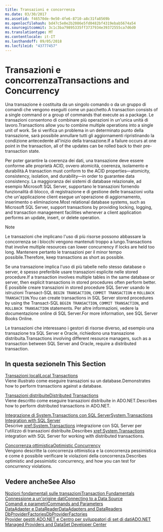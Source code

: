 ```yaml
---
title: Transazioni e concorrenza
ms.date: 03/30/2017
ms.assetid: f46570de-9e50-4fe6-8710-a8c31fa8569b
ms.openlocfilehash: bd47c5e0e2b2086e5fd0482bf4319ebab5674a54
ms.sourcegitcommit: 3c1c3ba79895335ff3737934e39372555ca7d6d0
ms.translationtype: MT
ms.contentlocale: it-IT
ms.lasthandoff: 09/05/2018
ms.locfileid: "43777457"
---
```

# <a name="transactions-and-concurrency"></a><span data-ttu-id="89967-102">Transazioni e concorrenza</span><span class="sxs-lookup"><span data-stu-id="89967-102">Transactions and Concurrency</span></span>
<span data-ttu-id="89967-103">Una transazione è costituita da un singolo comando o da un gruppo di comandi che vengono eseguiti come un pacchetto.</span><span class="sxs-lookup"><span data-stu-id="89967-103">A transaction consists of a single command or a group of commands that execute as a package.</span></span> <span data-ttu-id="89967-104">Le transazioni consentono di combinare più operazioni in un'unica unità di lavoro.</span><span class="sxs-lookup"><span data-stu-id="89967-104">Transactions allow you to combine multiple operations into a single unit of work.</span></span> <span data-ttu-id="89967-105">Se si verifica un problema in un determinato punto della transazione, sarà possibile annullare tutti gli aggiornamenti ripristinando la condizione antecedente all'inizio della transazione.</span><span class="sxs-lookup"><span data-stu-id="89967-105">If a failure occurs at one point in the transaction, all of the updates can be rolled back to their pre-transaction state.</span></span>  
  
 <span data-ttu-id="89967-106">Per poter garantire la coerenza dei dati, una transazione deve essere conforme alle proprietà ACID, ovvero atomicità, coerenza, isolamento e durabilità.</span><span class="sxs-lookup"><span data-stu-id="89967-106">A transaction must conform to the ACID properties—atomicity, consistency, isolation, and durability—in order to guarantee data consistency.</span></span> <span data-ttu-id="89967-107">La maggioranza dei sistemi di database relazionale, ad esempio Microsoft SQL Server, supportano le transazioni fornendo funzionalità di blocco, di registrazione e di gestione delle transazioni volta che un'applicazione client esegue un'operazione di aggiornamento, inserimento o eliminazione.</span><span class="sxs-lookup"><span data-stu-id="89967-107">Most relational database systems, such as Microsoft SQL Server, support transactions by providing locking, logging, and transaction management facilities whenever a client application performs an update, insert, or delete operation.</span></span>  
  
> [!NOTE]
>  <span data-ttu-id="89967-108">Le transazioni che implicano l'uso di più risorse possono abbassare la concorrenza se i blocchi vengono mantenuti troppo a lungo.</span><span class="sxs-lookup"><span data-stu-id="89967-108">Transactions that involve multiple resources can lower concurrency if locks are held too long.</span></span> <span data-ttu-id="89967-109">Mantenere pertanto le transazioni per il minor tempo possibile.</span><span class="sxs-lookup"><span data-stu-id="89967-109">Therefore, keep transactions as short as possible.</span></span>  
  
 <span data-ttu-id="89967-110">Se una transazione implica l'uso di più tabelle nello stesso database o server, è spesso preferibile usare transazioni esplicite nelle stored procedure.</span><span class="sxs-lookup"><span data-stu-id="89967-110">If a transaction involves multiple tables in the same database or server, then explicit transactions in stored procedures often perform better.</span></span> <span data-ttu-id="89967-111">È possibile creare transazioni in stored procedure SQL Server usando le istruzioni Transact-SQL `BEGIN TRANSACTION`, `COMMIT TRANSACTION` e `ROLLBACK TRANSACTION`.</span><span class="sxs-lookup"><span data-stu-id="89967-111">You can create transactions in SQL Server stored procedures by using the Transact-SQL `BEGIN TRANSACTION`, `COMMIT TRANSACTION`, and `ROLLBACK TRANSACTION` statements.</span></span> <span data-ttu-id="89967-112">Per altre informazioni, vedere la documentazione online di SQL Server.</span><span class="sxs-lookup"><span data-stu-id="89967-112">For more information, see SQL Server Books Online.</span></span>  
  
 <span data-ttu-id="89967-113">Le transazioni che interessano i gestori di risorse diverso, ad esempio una transazione tra SQL Server e Oracle, richiedono una transazione distribuita.</span><span class="sxs-lookup"><span data-stu-id="89967-113">Transactions involving different resource managers, such as a transaction between SQL Server and Oracle, require a distributed transaction.</span></span>  
  
## <a name="in-this-section"></a><span data-ttu-id="89967-114">In questa sezione</span><span class="sxs-lookup"><span data-stu-id="89967-114">In This Section</span></span>  
 [<span data-ttu-id="89967-115">Transazioni locali</span><span class="sxs-lookup"><span data-stu-id="89967-115">Local Transactions</span></span>](../../../../docs/framework/data/adonet/local-transactions.md)  
 <span data-ttu-id="89967-116">Viene illustrato come eseguire transazioni su un database.</span><span class="sxs-lookup"><span data-stu-id="89967-116">Demonstrates how to perform transactions against a database.</span></span>  
  
 [<span data-ttu-id="89967-117">Transazioni distribuite</span><span class="sxs-lookup"><span data-stu-id="89967-117">Distributed Transactions</span></span>](../../../../docs/framework/data/adonet/distributed-transactions.md)  
 <span data-ttu-id="89967-118">Viene descritto come eseguire transazioni distribuite in ADO.NET.</span><span class="sxs-lookup"><span data-stu-id="89967-118">Describes how to perform distributed transactions in ADO.NET.</span></span>  
  
 [<span data-ttu-id="89967-119">Integrazione di System.Transactions con SQL Server</span><span class="sxs-lookup"><span data-stu-id="89967-119">System.Transactions Integration with SQL Server</span></span>](../../../../docs/framework/data/adonet/system-transactions-integration-with-sql-server.md)  
 <span data-ttu-id="89967-120">Descrive <xref:System.Transactions> integrazione con SQL Server per l'utilizzo di transazioni distribuite.</span><span class="sxs-lookup"><span data-stu-id="89967-120">Describes <xref:System.Transactions> integration with SQL Server for working with distributed transactions.</span></span>  
  
 [<span data-ttu-id="89967-121">Concorrenza ottimistica</span><span class="sxs-lookup"><span data-stu-id="89967-121">Optimistic Concurrency</span></span>](../../../../docs/framework/data/adonet/optimistic-concurrency.md)  
 <span data-ttu-id="89967-122">Vengono descritte la concorrenza ottimistica e la concorrenza pessimistica e come è possibile verificare le violazioni della concorrenza.</span><span class="sxs-lookup"><span data-stu-id="89967-122">Describes optimistic and pessimistic concurrency, and how you can test for concurrency violations.</span></span>  
  
## <a name="see-also"></a><span data-ttu-id="89967-123">Vedere anche</span><span class="sxs-lookup"><span data-stu-id="89967-123">See Also</span></span>  
 [<span data-ttu-id="89967-124">Nozioni fondamentali sulle transazioni</span><span class="sxs-lookup"><span data-stu-id="89967-124">Transaction Fundamentals</span></span>](../../../../docs/framework/data/transactions/transaction-fundamentals.md)  
 [<span data-ttu-id="89967-125">Connessione a un'origine dati</span><span class="sxs-lookup"><span data-stu-id="89967-125">Connecting to a Data Source</span></span>](../../../../docs/framework/data/adonet/connecting-to-a-data-source.md)  
 [<span data-ttu-id="89967-126">Comandi e parametri</span><span class="sxs-lookup"><span data-stu-id="89967-126">Commands and Parameters</span></span>](../../../../docs/framework/data/adonet/commands-and-parameters.md)  
 [<span data-ttu-id="89967-127">DataAdapter e DataReader</span><span class="sxs-lookup"><span data-stu-id="89967-127">DataAdapters and DataReaders</span></span>](../../../../docs/framework/data/adonet/dataadapters-and-datareaders.md)  
 [<span data-ttu-id="89967-128">DbProviderFactories</span><span class="sxs-lookup"><span data-stu-id="89967-128">DbProviderFactories</span></span>](../../../../docs/framework/data/adonet/dbproviderfactories.md)  
 [<span data-ttu-id="89967-129">Provider gestiti ADO.NET e Centro per sviluppatori di set di dati</span><span class="sxs-lookup"><span data-stu-id="89967-129">ADO.NET Managed Providers and DataSet Developer Center</span></span>](https://go.microsoft.com/fwlink/?LinkId=217917)
